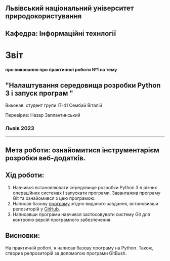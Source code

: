 ## Львівський національний університет природокористування

## Кафедра: Інформаційні технлогії


# Звіт
#### про виконання про практичної роботи №1 на тему 

## "Налаштування середовища розробки Python 3 і запуск програм "

Виконав: студент групи ІТ-41 Сембай Віталій

Перевірив: Назар Заплантинський


### Львів 2023
-------------------------------------------------------------
## Мета роботи: ознайомитися інструментарієм розробки веб-додатків.
## Хід роботи:
1. Навчився встановлювати середовище розробки Python 3 в різних операційних системах і запускати програми. Завантажив програму Git та ознайомився з цею програмою.
2. Написав базову [програму](script.py) згідно виданого завдання, встановивши репозиторій у [GitHub](https://github.com/HoVitaliy/Git). 
3. Написавши програми навчився застосовувати систему Git для контролю версій програмного забезпечення.

## Висновки:
 На практичній роботі, я написав базову програму на Python. Також, створив репрозиторій за допомогою програми GitBush.